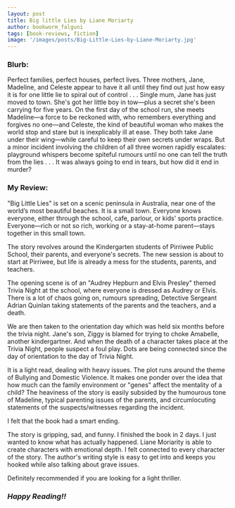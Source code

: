 ```yaml
---
layout: post
title: Big little Lies by Liane Moriarty
author: bookworm_falguni
tags: [book-reviews, fiction]
image: '/images/posts/Big-Little-Lies-by-Liane-Moriarty.jpg'
---
```

### **Blurb:**
Perfect families, perfect houses, perfect lives.
Three mothers, Jane, Madeline, and Celeste appear to have it all until they find out just how easy it is for one little lie to spiral out of control . . .
Single mum, Jane has just moved to town. She's got her little boy in tow—plus a secret she's been carrying for five years.
On the first day of the school run, she meets Madeline—a force to be reckoned with, who remembers everything and forgives no one—and Celeste, the kind of beautiful woman who makes the world stop and stare but is inexplicably ill at ease.
They both take Jane under their wing—while careful to keep their own secrets under wraps.
But a minor incident involving the children of all three women rapidly escalates: playground whispers become spiteful rumours until no one can tell the truth from the lies . . .
It was always going to end in tears, but how did it end in murder?

### **My Review:**
"Big Little Lies" is set on a scenic peninsula in Australia, near one of the world’s most beautiful beaches. It is a small town. Everyone knows everyone, either through the school, cafe, parlour, or kids' sports practice. Everyone—rich or not so rich, working or a stay-at-home parent—stays together in this small town.

The story revolves around the Kindergarten students of Pirriwee Public School, their parents, and everyone's secrets. 
The new session is about to start at Pirriwee, but life is already a mess for the students, parents, and teachers. 

The opening scene is of an "Audrey Hepburn and Elvis Presley" themed Trivia Night at the school, where everyone is dressed as Audrey or Elvis. There is a lot of chaos going on, rumours spreading, Detective Sergeant Adrian Quinlan taking statements of the parents and the teachers, and a death.

We are then taken to the orientation day which was held six months before the trivia night. Jane's son, Ziggy is blamed for trying to choke Amabelle, another kindergartner. And when the death of a character takes place at the Trivia Night, people suspect a foul play. Dots are being connected since the day of orientation to the day of Trivia Night.

It is a light read, dealing with heavy issues. The plot runs around the theme of Bullying and Domestic Violence. It makes one ponder over the idea that how much can the family environment or "genes" affect the mentality of a child?
The heaviness of the story is easily subsided by the humourous tone of Madeline, typical parenting issues of the parents, and circumlocuting statements of the suspects/witnesses regarding the incident.

I felt that the book had a smart ending.

The story is gripping, sad, and funny. I finished the book in 2 days. I just wanted to know what has actually happened. Liane Moriarity is able to create characters with emotional depth. I felt connected to every character of the story. The author's writing style is easy to get into and keeps you hooked while also talking about grave issues.

Definitely recommended if you are looking for a light thriller.

### ***Happy Reading!!***
